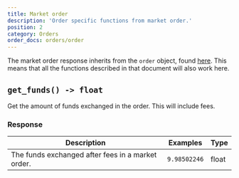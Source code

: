 ```yaml
---
title: Market order
description: 'Order specific functions from market order.'
position: 2
category: Orders
order_docs: orders/order
---
```


The market order response inherits from the `order` object, found [here](/orders/order). This means that all the functions described in that document will also work here.

## `get_funds() -> float`

Get the amount of funds exchanged in the order. This will include fees.

### Response

| Description                                       | Examples     | Type  |
| ------------------------------------------------- | ------------ | ----- |
| The funds exchanged after fees in a market order. | `9.98502246` | float |

